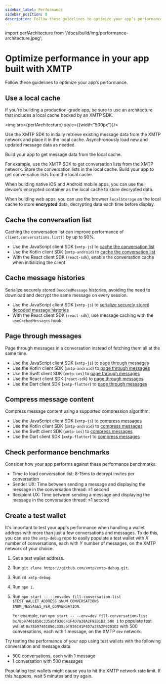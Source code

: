 ```yaml
---
sidebar_label: Performance
sidebar_position: 8
description: Follow these guidelines to optimize your app’s performance.
---
```


import perfArchitecture from '/docs/build/img/performance-architecture.jpeg';

# Optimize performance in your app built with XMTP

Follow these guidelines to optimize your app’s performance.

## Use a local cache

If you're building a production-grade app, be sure to use an architecture that includes a local cache backed by an XMTP SDK.

<img src={perfArchitecture} style={{width:"500px"}}/>

Use the XMTP SDK to initially retrieve existing message data from the XMTP network and place it in the local cache. Asynchronously load new and updated message data as needed.

Build your app to get message data from the local cache.

For example, use the XMTP SDK to get conversation lists from the XMTP network. Store the conversation lists in the local cache. Build your app to get conversation lists from the local cache.

When building native iOS and Android mobile apps, you can use the device's encrypted container as the local cache to store decrypted data.

When building web apps, you can use the browser `localStorage` as the local cache to store **encrypted** data, decrypting data each time before display.

## Cache the conversation list

Caching the conversation list can improve performance of `client.conversations.list()` by up to 90%.

- Use the JavaScript client SDK (`xmtp-js`) to [cache the conversation list](/docs/sdks/js-quickstart#cache-conversations)
- Use the Kotlin client SDK (`xmtp-android`) to [cache the conversation list](/docs/sdks/kotlin-quickstart#cache-conversations)
- With the React client SDK (`react-sdk`), enable the conversation cache when initializing the client

## Cache message histories

Serialize securely stored `DecodedMessage` histories, avoiding the need to download and decrypt the same message on every session.

- Use the JavaScript client SDK (`xmtp-js`) to [serialize securely stored decoded message histories](https://github.com/xmtp/xmtp-js/releases/tag/v8.0.0)
- With the React client SDK (`react-sdk`), use message caching with the `useCachedMessages` hook

## Page through messages

Page through messages in a conversation instead of fetching them all at the same time.

- Use the JavaScript client SDK (`xmtp-js`) to [page through messages](/docs/sdks/js-quickstart#list-messages-in-a-conversation-with-pagination)
- Use the Kotlin client SDK (`xmtp-android`) to [page through messages](/docs/sdks/kotlin-quickstart#list-messages-in-a-conversation-with-pagination)
- Use the Swift client SDK (`xmtp-ios`) to [page through messages](/docs/sdks/swift-quickstart#list-messages-in-a-conversation-with-pagination)
- Use the React client SDK (`react-sdk`) to [page through messages](/docs/sdks/react-quickstart#page-through-messages)
- Use the Dart client SDK (`xmtp-flutter`) to [page through messages](/docs/sdks/dart-quickstart#list-messages-in-a-conversation-with-pagination)

## Compress message content

Compress message content using a supported compression algorithm.

- Use the JavaScript client SDK (`xmtp-js`) to [compress messages](/docs/sdks/js-quickstart#compression)
- Use the Kotlin client SDK (`xmtp-android`) to [compress messages](/docs/sdks/kotlin-quickstart#compression)
- Use the Swift client SDK (`xmtp-ios`) to [compress messages](/docs/sdks/swift-quickstart#compression)
- Use the Dart client SDK (`xmtp-flutter`) to [compress messages](/docs/sdks/dart-quickstart#compression)

## Check performance benchmarks

Consider how your app performs against these performance benchmarks:

- Time to load conversation list: 8-15ms to decrypt invites per conversation
- Sender UX: Time between sending a message and displaying the message in the conversation thread: ≤1 second
- Recipient UX: Time between sending a message and displaying the message in the conversation thread: ≤1 second

## Create a test wallet

It's important to test your app's performance when handling a wallet address with more than just a few conversations and messages. To do this, you can use the `xmtp-debug` repo to easily populate a test wallet with _X_ number of conversations, each with _Y_ number of messages, on the XMTP network of your choice.

1. Get a test wallet address.
2. Run `git clone https://github.com/xmtp/xmtp-debug.git`.
3. Run `cd xmtp-debug`.
4. Run `npm i`.
5. Run `npm start -- --env=dev fill-conversation-list $TEST_WALLET_ADDRESS $NUM_CONVERSATIONS $NUM_MESSAGES_PER_CONVERSATION`. 

    For example, run `npm start -- --env=dev fill-conversation-list 0x78b97401850c335abf936C41F4D7a38A2F92D1D2 500 1` to populate test wallet `0x78b97401850c335abf936C41F4D7a38A2F92D1D2` with 500 conversations, each with 1 message, on the XMTP `dev` network.

Try testing the performance of your app using test wallets with the following conversation and message data:

- 500 conversations, each with 1 message
- 1 conversation with 500 messages

Populating test wallets might cause you to hit the XMTP network rate limit. If this happens, wait 5 minutes and try again.
